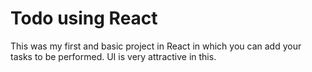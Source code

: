 # Todo using React

This was my first and basic project in React in which you can add your tasks to be performed.
UI is very attractive in this.












